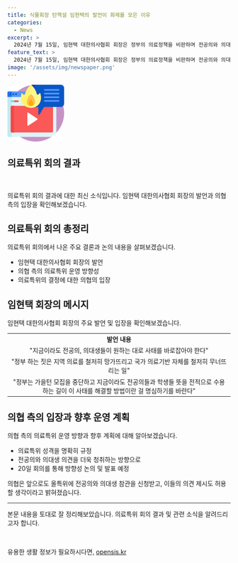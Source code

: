 ```yaml
---
title: 식물회장 탄핵설 임현택의 발언이 화제를 모은 이유
categories:
  - News
excerpt: >
  2024년 7월 15일, 임현택 대한의사협회 회장은 정부의 의료정책을 비판하며 전공의와 의대생들의 의견을 존중하고 받아들여야 한다고 강조했다. 그는 정부의 전공의 복귀 대책을 비판하고, 올바른 의료를 위한 특별위원회의 운영을 중단하지 말아야 한다고 주장했다. 또한, 의료계 일각의 탄핵설과 관련해 신경을 쓰지 않는다고 일축하며, 올특위에 전공의와 의대생의 참관을 허용하겠다는 계획을 밝혔다.
feature_text: >
  2024년 7월 15일, 임현택 대한의사협회 회장은 정부의 의료정책을 비판하며 전공의와 의대생들의 의견을 존중하고 받아들여야 한다고 강조했다. 그는 정부의 전공의 복귀 대책을 비판하고, 올바른 의료를 위한 특별위원회의 운영을 중단하지 말아야 한다고 주장했다. 또한, 의료계 일각의 탄핵설과 관련해 신경을 쓰지 않는다고 일축하며, 올특위에 전공의와 의대생의 참관을 허용하겠다는 계획을 밝혔다.
image: '/assets/img/newspaper.png'
---
```


<p><img src="/assets/img/news.png" alt="rentncar 속보" /></p>

<h2 data-ke-size="size36">의료특위 회의 결과</h2>

<p data-ke-size="size16">&nbsp;</p>

<p data-ke-size="size16">의료특위 회의 결과에 대한 최신 소식입니다. 임현택 대한의사협회 회장의 발언과 의협 측의 입장을 확인해보겠습니다.</p>

<h2 data-ke-size="size26">의료특위 회의 총정리</h2>

<p data-ke-size="size16">의료특위 회의에서 나온 주요 결론과 논의 내용을 살펴보겠습니다.</p>

<ul>
  <li>임현택 대한의사협회 회장의 발언</li>
  <li>의협 측의 의료특위 운영 방향성</li>
  <li>의료특위의 결정에 대한 의협의 입장</li>
</ul>

<h2 data-ke-size="size26">임현택 회장의 메시지</h2>

<p data-ke-size="size16">임현택 대한의사협회 회장의 주요 발언 및 입장을 확인해보겠습니다.</p>

<table>
  <tr>
    <td style="text-align: center; height: 17px;"><b>발언 내용</b></td>
  </tr>
  <tr>
    <td style="text-align: center; height: 17px;">"지금이라도 전공의, 의대생들이 원하는 대로 사태를 바로잡아야 한다"</td>
  </tr>
  <tr>
    <td style="text-align: center; height: 17px;">"정부 하는 짓은 지역 의료를 철저히 망가뜨리고 국가 의료기반 자체를 철저히 무너뜨리는 일"</td>
  </tr>
  <tr>
    <td style="text-align: center; height: 17px;">"정부는 가을턴 모집을 중단하고 지금이라도 전공의들과 학생들 뜻을 전적으로 수용하는 길이 이 사태를 해결할 방법이란 걸 명심하기를 바란다"</td>
  </tr>
</table>

<h2 data-ke-size="size26">의협 측의 입장과 향후 운영 계획</h2>

<p data-ke-size="size16">의협 측의 의료특위 운영 방향과 향후 계획에 대해 알아보겠습니다.</p>

<ul>
  <li>의료특위 성격을 명확히 규정</li>
  <li>전공의와 의대생 의견을 더욱 청취하는 방향으로</li>
  <li>20일 회의를 통해 방향성 논의 및 발표 예정</li>
</ul>

<p data-ke-size="size16">의협은 앞으로도 올특위에 전공의와 의대생 참관을 신청받고, 이들의 의견 제시도 허용할 생각이라고 밝혀졌습니다.</p>

<hr>

<p data-ke-size="size16">본문 내용을 토대로 잘 정리해보았습니다. 의료특위 회의 결과 및 관련 소식을 알려드리고자 합니다.</p>

<p data-ke-size="size16">&nbsp;</p>
유용한 생활 정보가 필요하시다면, <a href="https://opensis.kr" rel="dofollow">opensis.kr</a>


